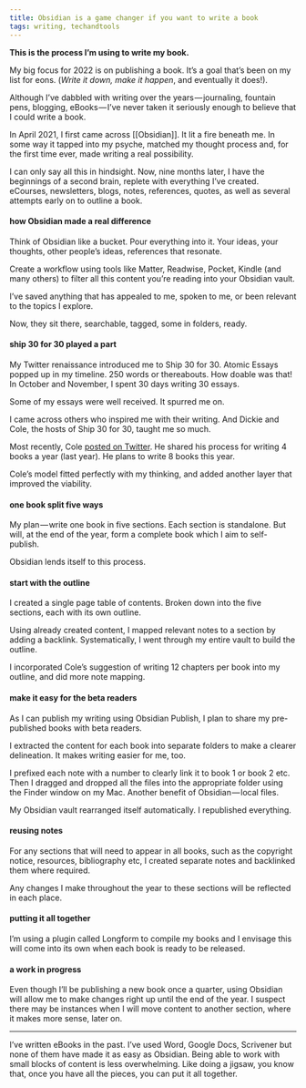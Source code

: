 ```yaml
---
title: Obsidian is a game changer if you want to write a book
tags: writing, techandtools
---
```


**This is the process I’m using to write my book.**

My big focus for 2022 is on publishing a book. It’s a goal that’s been on my list for eons. (_Write it down, make it happen_, and eventually it does!).

Although I’ve dabbled with writing over the years — journaling, fountain pens, blogging, eBooks — I’ve never taken it seriously enough to believe that I could write a book.

In April 2021, I first came across [[Obsidian]]. It lit a fire beneath me. In some way it tapped into my psyche, matched my thought process and, for the first time ever, made writing a real possibility.

I can only say all this in hindsight. Now, nine months later, I have the beginnings of a second brain, replete with everything I’ve created. eCourses, newsletters, blogs, notes, references, quotes, as well as several attempts early on to outline a book.

#### how Obsidian made a real difference

Think of Obsidian like a bucket. Pour everything into it. Your ideas, your thoughts, other people’s ideas, references that resonate.

Create a workflow using tools like Matter, Readwise, Pocket, Kindle (and many others) to filter all this content you’re reading into your Obsidian vault.

I’ve saved anything that has appealed to me, spoken to me, or been relevant to the topics I explore.

Now, they sit there, searchable, tagged, some in folders, ready.

#### ship 30 for 30 played a part

My Twitter renaissance introduced me to Ship 30 for 30. Atomic Essays popped up in my timeline. 250 words or thereabouts. How doable was that! In October and November, I spent 30 days writing 30 essays.

Some of my essays were well received. It spurred me on.

I came across others who inspired me with their writing. And Dickie and Cole, the hosts of Ship 30 for 30, taught me so much.

Most recently, Cole [posted on Twitter](https://twitter.com/Nicolascole77/status/1478120718873341961?s=20). He shared his process for writing 4 books a year (last year). He plans to write 8 books this year.

Cole’s model fitted perfectly with my thinking, and added another layer that improved the viability.

#### one book split five ways

My plan — write one book in five sections. Each section is standalone. But will, at the end of the year, form a complete book which I aim to self-publish.

Obsidian lends itself to this process.

#### start with the outline

I created a single page table of contents. Broken down into the five sections, each with its own outline.

Using already created content, I mapped relevant notes to a section by adding a backlink. Systematically, I went through my entire vault to build the outline.

I incorporated Cole’s suggestion of writing 12 chapters per book into my outline, and did more note mapping.

#### make it easy for the beta readers

As I can publish my writing using Obsidian Publish, I plan to share my pre-published books with beta readers.

I extracted the content for each book into separate folders to make a clearer delineation. It makes writing easier for me, too.

I prefixed each note with a number to clearly link it to book 1 or book 2 etc. Then I dragged and dropped all the files into the appropriate folder using the Finder window on my Mac. Another benefit of Obsidian — local files.

My Obsidian vault rearranged itself automatically. I republished everything.

#### reusing notes

For any sections that will need to appear in all books, such as the copyright notice, resources, bibliography etc, I created separate notes and backlinked them where required.

Any changes I make throughout the year to these sections will be reflected in each place.

#### putting it all together

I’m using a plugin called Longform to compile my books and I envisage this will come into its own when each book is ready to be released.

#### a work in progress

Even though I’ll be publishing a new book once a quarter, using Obsidian will allow me to make changes right up until the end of the year. I suspect there may be instances when I will move content to another section, where it makes more sense, later on.

---

I’ve written eBooks in the past. I’ve used Word, Google Docs, Scrivener but none of them have made it as easy as Obsidian. Being able to work with small blocks of content is less overwhelming. Like doing a jigsaw, you know that, once you have all the pieces, you can put it all together.